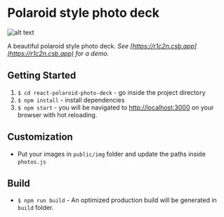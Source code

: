 # Polaroid style photo deck

![alt text](https://github.com/ikefakis/react-polaroid-photo-deck/raw/master/docs/repository-image.png "Polaroid style photo deck")

A beautiful polaroid style photo deck.
_See [https://r1c2n.csb.app](https://r1c2n.csb.app) for a demo._

## Getting Started

1. `$ cd react-polaroid-photo-deck` - go inside the project directory
2. `$ npm install` - install dependencies
3. `$ npm start` - you will be navigated to [http://localhost:3000](http://localhost:3000) on your browser with hot reloading.

## Customization

- Put your images in `public/img` folder and update the paths inside `photos.js`

## Build

- `$ npm run build` - An optimized production build will be generated in `build` folder.
